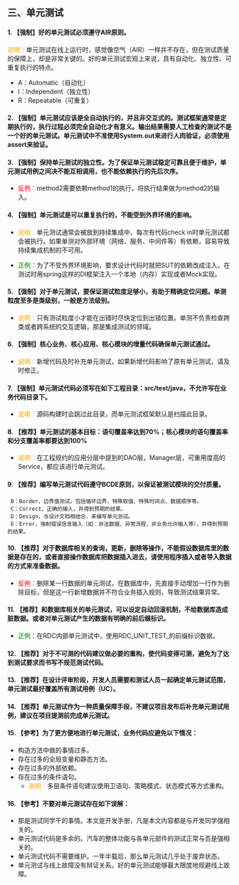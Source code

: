 ## 三、单元测试

#### 1. 【强制】好的单元测试必须遵守AIR原则。

<font color="orange">说明：</font>单元测试在线上运行时，感觉像空气（AIR）一样并不存在，但在测试质量的保障上，却是非常关键的。好的单元测试宏观上来说，具有自动化、独立性、可重复执行的特点。

- A：Automatic（自动化）
- I：Independent（独立性）
- R：Repeatable（可重复）

#### 2. 【强制】单元测试应该是全自动执行的，并且非交互式的。测试框架通常是定期执行的，执行过程必须完全自动化才有意义。输出结果需要人工检查的测试不是一个好的单元测试。单元测试中不准使用System.out来进行人肉验证，必须使用assert来验证。

#### 3. 【强制】保持单元测试的独立性。为了保证单元测试稳定可靠且便于维护，单元测试用例之间决不能互相调用，也不能依赖执行的先后次序。

- <font color="red">反例：</font>method2需要依赖method1的执行，将执行结果做为method2的输入。

#### 4. 【强制】单元测试是可以重复执行的，不能受到外界环境的影响。

- <font color="orange">说明：</font>单元测试通常会被放到持续集成中，每次有代码check in时单元测试都会被执行。如果单测对外部环境（网络、服务、中间件等）有依赖，容易导致持续集成机制的不可用。

- <font color="green">正例：</font>为了不受外界环境影响，要求设计代码时就把SUT的依赖改成注入，在测试时用spring这样的DI框架注入一个本地（内存）实现或者Mock实现。

#### 5. 【强制】对于单元测试，要保证测试粒度足够小，有助于精确定位问题。单测粒度至多是类级别，一般是方法级别。

- <font color="orange">说明：</font>只有测试粒度小才能在出错时尽快定位到出错位置。单测不负责检查跨类或者跨系统的交互逻辑，那是集成测试的领域。

#### 6. 【强制】核心业务、核心应用、核心模块的增量代码确保单元测试通过。

- <font color="orange">说明：</font>新增代码及时补充单元测试，如果新增代码影响了原有单元测试，请及时修正。

#### 7. 【强制】单元测试代码必须写在如下工程目录：src/test/java，不允许写在业务代码目录下。

- <font color="orange">说明：</font>源码构建时会跳过此目录，而单元测试框架默认是扫描此目录。

#### 8. 【推荐】单元测试的基本目标：语句覆盖率达到70%；核心模块的语句覆盖率和分支覆盖率都要达到100%

- <font color="orange">说明：</font>在工程规约的应用分层中提到的DAO层，Manager层，可重用度高的Service，都应该进行单元测试。

#### 9. 【推荐】编写单元测试代码遵守BCDE原则，以保证被测试模块的交付质量。

```
 B：Border，边界值测试，包括循环边界、特殊取值、特殊时间点、数据顺序等。
 C：Correct，正确的输入，并得到预期的结果。
 D：Design，与设计文档相结合，来编写单元测试。
 E：Error，强制错误信息输入（如：非法数据、异常流程、非业务允许输入等），并得到预期的结果。
```

#### 10. 【推荐】对于数据库相关的查询，更新，删除等操作，不能假设数据库里的数据是存在的，或者直接操作数据库把数据插入进去，请使用程序插入或者导入数据的方式来准备数据。

- <font color="red">反例：</font>删除某一行数据的单元测试，在数据库中，先直接手动增加一行作为删除目标，但是这一行新增数据并不符合业务插入规则，导致测试结果异常。  

#### 11. 【推荐】和数据库相关的单元测试，可以设定自动回滚机制，不给数据库造成脏数据。或者对单元测试产生的数据有明确的前后缀标识。

- <font color="green">正例：</font>在RDC内部单元测试中，使用RDC_UNIT_TEST_的前缀标识数据。

#### 12. 【推荐】对于不可测的代码建议做必要的重构，使代码变得可测，避免为了达到测试要求而书写不规范测试代码。

#### 13. 【推荐】在设计评审阶段，开发人员需要和测试人员一起确定单元测试范围，单元测试最好覆盖所有测试用例（UC）。

#### 14. 【推荐】单元测试作为一种质量保障手段，不建议项目发布后补充单元测试用例，建议在项目提测前完成单元测试。

#### 15. 【参考】为了更方便地进行单元测试，业务代码应避免以下情况：

- 构造方法中做的事情过多。
- 存在过多的全局变量和静态方法。
- 存在过多的外部依赖。
- 存在过多的条件语句。  
    - <font color="orange">说明：</font>多层条件语句建议使用卫语句、策略模式、状态模式等方式重构。

#### 16. 【参考】不要对单元测试存在如下误解：

- 那是测试同学干的事情。本文是开发手册，凡是本文内容都是与开发同学强相关的。
- 单元测试代码是多余的。汽车的整体功能与各单元部件的测试正常与否是强相关的。
- 单元测试代码不需要维护。一年半载后，那么单元测试几乎处于废弃状态。
- 单元测试与线上故障没有辩证关系。好的单元测试能够最大限度地规避线上故障。